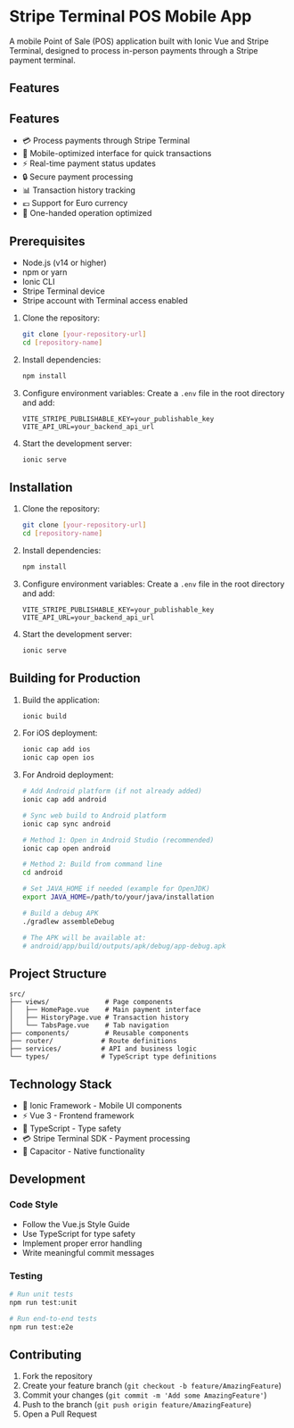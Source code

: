 # Stripe Terminal POS Mobile App

A mobile Point of Sale (POS) application built with Ionic Vue and Stripe Terminal, designed to process in-person payments through a Stripe payment terminal.

## Features

## Features

- 💳 Process payments through Stripe Terminal
- 📱 Mobile-optimized interface for quick transactions
- ⚡ Real-time payment status updates
- 🔒 Secure payment processing
- 📊 Transaction history tracking
- 💶 Support for Euro currency
- 📲 One-handed operation optimized

## Prerequisites

- Node.js (v14 or higher)
- npm or yarn
- Ionic CLI
- Stripe Terminal device
- Stripe account with Terminal access enabled

1. Clone the repository:
   ```bash
   git clone [your-repository-url]
   cd [repository-name]
   ```

2. Install dependencies:
   ```bash
   npm install
   ```

3. Configure environment variables:
   Create a `.env` file in the root directory and add:
   ```env
   VITE_STRIPE_PUBLISHABLE_KEY=your_publishable_key
   VITE_API_URL=your_backend_api_url
   ```

4. Start the development server:
   ```bash
   ionic serve
   ```
## Installation

1. Clone the repository:
   ```bash
   git clone [your-repository-url]
   cd [repository-name]
   ```

2. Install dependencies:
   ```bash
   npm install
   ```

3. Configure environment variables:
   Create a `.env` file in the root directory and add:
   ```env
   VITE_STRIPE_PUBLISHABLE_KEY=your_publishable_key
   VITE_API_URL=your_backend_api_url
   ```

4. Start the development server:
   ```bash
   ionic serve
   ```
## Building for Production

1. Build the application:
   ```bash
   ionic build
   ```

2. For iOS deployment:
   ```bash
   ionic cap add ios
   ionic cap open ios
   ```

3. For Android deployment:
   ```bash
   # Add Android platform (if not already added)
   ionic cap add android

   # Sync web build to Android platform
   ionic cap sync android

   # Method 1: Open in Android Studio (recommended)
   ionic cap open android

   # Method 2: Build from command line
   cd android

   # Set JAVA_HOME if needed (example for OpenJDK)
   export JAVA_HOME=/path/to/your/java/installation

   # Build a debug APK
   ./gradlew assembleDebug

   # The APK will be available at:
   # android/app/build/outputs/apk/debug/app-debug.apk
   ```

## Project Structure

```
src/
├── views/              # Page components
│   ├── HomePage.vue    # Main payment interface
│   ├── HistoryPage.vue # Transaction history
│   └── TabsPage.vue    # Tab navigation
├── components/         # Reusable components
├── router/            # Route definitions
├── services/          # API and business logic
└── types/             # TypeScript type definitions
```

## Technology Stack

- 🎯 Ionic Framework - Mobile UI components
- ⚡ Vue 3 - Frontend framework
- 📘 TypeScript - Type safety
- 💳 Stripe Terminal SDK - Payment processing
- 📱 Capacitor - Native functionality

## Development

### Code Style
- Follow the Vue.js Style Guide
- Use TypeScript for type safety
- Implement proper error handling
- Write meaningful commit messages

### Testing
```bash
# Run unit tests
npm run test:unit

# Run end-to-end tests
npm run test:e2e
```

## Contributing

1. Fork the repository
2. Create your feature branch (`git checkout -b feature/AmazingFeature`)
3. Commit your changes (`git commit -m 'Add some AmazingFeature'`)
4. Push to the branch (`git push origin feature/AmazingFeature`)
5. Open a Pull Request

